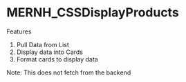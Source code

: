# MERNH_CSSDisplayProducts

Features
1. Pull Data from List
2. Display data into Cards
3. Format cards to display data

Note: This does not fetch from the backend